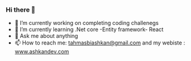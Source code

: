 ### Hi there 👋

- 🔭 I’m currently working on completing coding challenegs  
- 🌱 I’m currently learning .Net core -Entity framework- React 
- 💬 Ask me about anything 
- 📫 How to reach me: tahmasbiashkan@gmail.com     and my webiste :  www.ashkandev.com
